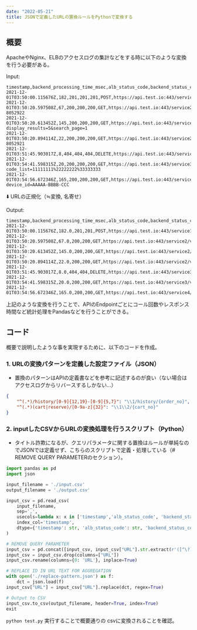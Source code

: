 ```yaml
---
date: "2022-05-21"
title: JSONで定義したURLの置換ルールをPythonで変換する
---
```


## 概要

ApacheやNginx、ELBのアクセスログの集計などをする時に以下のような変換を行う必要がある。

Input: 
```plain text:input.csv
timestamp,backend_processing_time_msec,alb_status_code,backend_status_code,target_status_code_list,method,URL
2021-12-01T03:50:00.115676Z,182,201,201,201,POST,https://api.test.io:443/service1/v2/jp/cart/7219b08ec8464865a6020bb6025cd641/details
2021-12-01T03:50:20.597508Z,67,200,200,200,GET,https://api.test.io:443/service2/v2/jp/history/0130050002112010350-8052922
2021-12-01T03:50:20.613452Z,145,200,200,200,GET,https://api.test.io:443/service2/v2/jp/history?display_results=5&search_page=1
2021-12-01T03:50:20.894114Z,22,200,200,200,GET,https://api.test.io:443/service2/v2/jp/history/0130050002112010350-8052921
2021-12-01T03:51:45.903017Z,8,404,404,404,DELETE,https://api.test.io:443/service3/v1/jp/reserve/7041b995fa1b4c8b99543acc50c60865
2021-12-01T03:54:41.598315Z,20,200,200,200,GET,https://api.test.io:443/service3/v1/jp/stocks?code_list=11111111%22222222%33333333
2021-12-01T03:54:56.672346Z,165,200,200,200,GET,https://api.test.io:443/service4/v1/jp/pay/accesstoken?device_id=AAAAA-BBBB-CCC
```

⬇️ URLの正規化（≒変換, 名寄せ）

Output: 
```plain text:output.csv
timestamp,backend_processing_time_msec,alb_status_code,backend_status_code,method,URL
2021-12-01T03:50:00.115676Z,182.0,201,201,POST,https://api.test.io:443/service1/v2/jp/cart/{cart_no}/details
2021-12-01T03:50:20.597508Z,67.0,200,200,GET,https://api.test.io:443/service2/v2/jp/history/{order_no}
2021-12-01T03:50:20.613452Z,145.0,200,200,GET,https://api.test.io:443/service2/v2/jp/history
2021-12-01T03:50:20.894114Z,22.0,200,200,GET,https://api.test.io:443/service2/v2/jp/history/{order_no}
2021-12-01T03:51:45.903017Z,8.0,404,404,DELETE,https://api.test.io:443/service3/v1/jp/reserve/{cart_no}
2021-12-01T03:54:41.598315Z,20.0,200,200,GET,https://api.test.io:443/service3/v1/jp/stocks
2021-12-01T03:54:56.672346Z,165.0,200,200,GET,https://api.test.io:443/service4/v1/jp/pay/accesstoken
```

上記のような変換を行うことで、APIのEndpointごとにコール回数やレスポンス時間など統計処理をPandasなどを行うことができる。

## コード
概要で説明したような事を実現するために、以下のコードを作成。

### 1. URLの変換パターンを定義した設定ファイル（JSON）
- 置換のパターンはAPIの定義書などを参考に記述するのが良い（ない場合はアクセスログからリバースするしかない...）
```json:replace-pattern.json
{
	"^(.*)/history/[0-9]{12,19}-[0-9]{5,7}": "\\1/history/{order_no}",
	"^(.*)(cart|reserve)/[0-9a-z]{32}": "\\1\\2/{cart_no}"
}
```

### 2. inputしたCSVからURLの変換処理を行うスクリプト（Python）
- タイトル詐欺になるが、クエリパラメータに関する置換はルールが単純なのでJSONでは定義せず、こちらのスクリプトで定義・処理している（# REMOVE QUERY PARAMETERのセクション）。
```python:test.py
import pandas as pd
import json

input_filename = './input.csv'
output_filename = './output.csv'

input_csv = pd.read_csv(
    input_filename,
    sep=',',
    usecols=lambda x: x in ['timestamp','alb_status_code', 'backend_status_code', 'method', 'URL', 'backend_processing_time_msec'],
    index_col='timestamp',
    dtype={'timestamp': str, 'alb_status_code': str, 'backend_status_code': str, 'method': str, 'URL': str, 'backend_processing_time_msec': 'float16'}
)

# REMOVE QUERY PARAMETER
input_csv = pd.concat([input_csv, input_csv["URL"].str.extract(r'([^\?]+).*', expand=True)], axis=1, ignore_index=False)
input_csv = input_csv.drop(columns=["URL"])
input_csv.rename(columns={0: 'URL'}, inplace=True)

# REPLACE ID IN URL TEXT FOR AGGREGATION
with open('./replace-pattern.json') as f:
    dct = json.load(f)
input_csv["URL"] = input_csv["URL"].replace(dct, regex=True)

# Output to CSV
input_csv.to_csv(output_filename, header=True, index=True)
exit
```

`python test.py` 実行することで概要通りの csvに変換されることを確認。